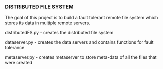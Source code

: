 ### DISTRIBUTED FILE SYSTEM

The goal of this project is to build a fault tolerant remote file system which stores its data in multiple remote servers.

distributedFS.py - creates the distributed file system

dataserver.py - creates the data servers and contains functions for fault tolerance

metaserver.py - creates metaserver to store meta-data of all the files that were created
